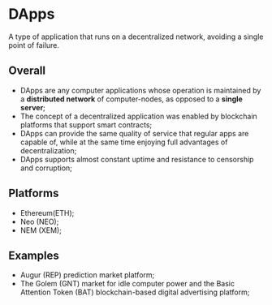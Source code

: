 # DApps

A type of application that runs on a decentralized network, avoiding a single point of failure.

## Overall

- DApps are any computer applications whose operation is maintained by a **distributed network** of computer-nodes, as opposed to a **single server**;
- The concept of a decentralized application was enabled by blockchain platforms that support smart contracts;
- DApps can provide the same quality of service that regular apps are capable of, while at the same time enjoying full advantages of decentralization;
- DApps supports almost constant uptime and resistance to censorship and corruption;

## Platforms

- Ethereum(ETH);
- Neo (NEO);
- NEM (XEM);

## Examples

- Augur (REP) prediction market platform;
- The Golem (GNT) market for idle computer power and the Basic Attention Token (BAT) blockchain-based digital advertising platform;
